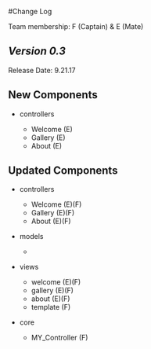 #Change Log

Team membership:  F (Captain) & E (Mate)  

## *Version 0.3*

Release Date: 9.21.17

## New Components

-   controllers

    -  Welcome   (E)
    -  Gallery   (E)
    -  About     (E)
    
## Updated Components

-   controllers

    -   Welcome  (E)(F)
    -   Gallery  (E)(F)
    -   About    (E)(F)

-   models

    -   

-   views

    -   welcome  (E)(F)
    -   gallery  (E)(F)
    -   about    (E)(F)
    -   template (F)

- core

    -   MY_Controller (F)

